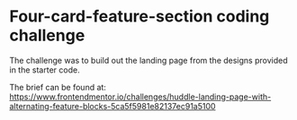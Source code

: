 # Four-card-feature-section coding challenge

The challenge was to build out the landing page from the designs provided in the starter code. 

The brief can be found at: https://www.frontendmentor.io/challenges/huddle-landing-page-with-alternating-feature-blocks-5ca5f5981e82137ec91a5100